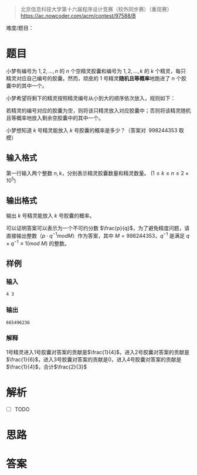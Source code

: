 > 北京信息科技大学第十六届程序设计竞赛（校外同步赛）（重现赛）
> https://ac.nowcoder.com/acm/contest/97588/B

难度/题目：
# 题目

小梦有编号为 $1,2,...,n$ 的 $n$ 个空精灵胶囊和编号为 $1,2,...,k$ 的 $k$ 个精灵，每只精灵对应自己编号的胶囊。然而，顽皮的 $1$ 号精灵**随机且等概率**地跑进了 $n$ 个胶囊中的其中一个。

小梦希望将剩下的精灵按照精灵编号从小到大的顺序依次放入，规则如下：

若精灵的编号对应的胶囊为空，则将该只精灵放入对应胶囊中；否则将该精灵随机且等概率地放入剩余空胶囊中的其中一个。

小梦想知道 $k$ 号精灵能放入 $k$ 号胶囊的概率是多少？（答案对  $998244353$ 取模）
## 输入格式

第一行输入两个整数 $n,k$，分别表示精灵胶囊数量和精灵数量。
$(1\leq k\leq n\leq 2 \times 10^5)$
## 输出格式

输出 $k$ 号精灵能放入 $k$ 号胶囊的概率。  

可以证明答案可以表示为一个不可约分数 $\frac{p}{q}$，为了避免精度问题，请直接输出整数（$p\cdot q^{-1}modM$）作为答案，其中 $M=998244353$，$q^{-1}$ 是满足 $q\times q^{-1}\equiv1(mod\ M)$ 的整数。
## 样例
### 输入

```
4 3
```
### 输出

```
665496236
```
### 解释
  
$1$号精灵进入$1$号胶囊对答案的贡献是$\frac{1}{4}$，进入$2$号胶囊对答案的贡献是$\frac{1}{6}$，进入$3$号胶囊对答案的贡献是$0$，进入$4$号胶囊对答案的贡献是$\frac{1}{4}$，合计$\frac{2}{3}$
# 解析
- [ ] TODO
# 思路

# 答案

```c++

```